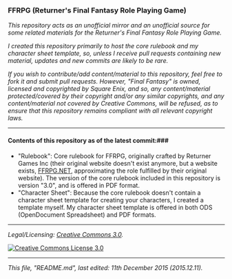 ### __FFRPG (Returner's Final Fantasy Role Playing Game)__

*This repository acts as an unofficial mirror and an unofficial source for some related materials for the Returner's Final Fantasy Role Playing Game.*

*I created this repository primarily to host the core rulebook and my character sheet template, so, unless I receive pull requests containing new material, updates and new commits are likely to be rare.*

*If you wish to contribute/add content/material to this repository, feel free to fork it and submit pull requests. However, "Final Fantasy" is owned, licensed and copyrighted by Square Enix, and so, any content/material protected/covered by their copyright and/or any similar copyrights, and any content/material not covered by Creative Commons, will be refused, as to ensure that this repository remains compliant with all relevant copyright laws.*

---

#### Contents of this repository as of the latest commit:###
- "Rulebook": Core rulebook for FFRPG, originally crafted by Returner Games Inc (their original website doesn't exist anymore, but a website exists, [FFRPG.NET](http://www.ffrpg.net/), approximating the role fulfilled by their original website). The version of the core rulebook included in this repository is version "3.0", and is offered in PDF format.
- "Character Sheet": Because the core rulebook doesn't contain a character sheet template for creating your characters, I created a template myself. My character sheet template is offered in both ODS (OpenDocument Spreadsheet) and PDF formats.

---

*Legal/Licensing: [Creative Commons 3.0](http://creativecommons.org/licenses/by-nc-sa/3.0/).*

[![Creative Commons License 3.0](https://i.creativecommons.org/l/by-nc-sa/3.0/88x31.png)](http://creativecommons.org/licenses/by-nc-sa/3.0/)

---

*This file, "README.md", last edited: 11th December 2015 (2015.12.11).*
